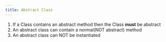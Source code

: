 ```yaml
---
title: Abstract Class
---
```


1. If a Class contains an abstract method then the Class **must** be abstract
2. An abstract class can contain a normal(NOT abstract) method
3. An abstract class can NOT be instantiated

